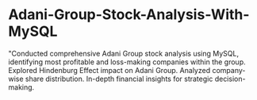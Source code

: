 # Adani-Group-Stock-Analysis-With-MySQL
"Conducted comprehensive Adani Group stock analysis using MySQL, identifying most profitable and loss-making companies within the group. Explored Hindenburg Effect impact on Adani Group. Analyzed company-wise share distribution. In-depth financial insights for strategic decision-making.
